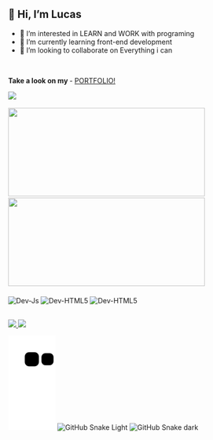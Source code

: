 ## <span>👋 Hi, I’m **Lucas**</span>
  
  - 👀 I’m interested in LEARN and WORK with programing
  - 🌱 I’m currently learning front-end development
  - 💞️ I’m looking to collaborate on Everything i can

<br>
  
<strong>Take a look on my </strong> - <a href="https://lucopdev.github.io/portfolio/index.html" target="_blank">PORTFOLIO!</a>
  
<img src="https://images.emojiterra.com/google/noto-emoji/v2.034/128px/1f468-1f4bb.png" width="100" target="_blank"><br>
  
<div>
    <img width="400px" height="180px" src="https://github-readme-stats.vercel.app/api?username=lucopdev&theme=transparent&show_icons=true)](https://github.com/lucopdev/github-readme-stats">  
    <img width="400px" height="180px" src="https://github-readme-stats.vercel.app/api/top-langs/?username=lucopdev&layout=compact&theme=transparent&show_icons=true)](https://github.com/lucopdev/github-readme-stats">
</div><br>
  
<div style="display: inline_block">
  <img align="center" alt="Dev-Js" height="30" width="40" src="https://cdn.jsdelivr.net/gh/devicons/devicon/icons/javascript/javascript-original.svg"/>
  <img align="center" alt="Dev-HTML5" height="30" width="40" src="https://cdn.jsdelivr.net/gh/devicons/devicon/icons/html5/html5-original.svg"/>
  <img align="center" alt="Dev-HTML5" height="30" width="40" src="https://cdn.jsdelivr.net/gh/devicons/devicon/icons/css3/css3-original.svg"/>
</div>         

##

<div>
<a href="https://www.linkedin.com/in/lsrdev/"><img src="https://img.shields.io/badge/LinkedIn-0077B5?style=for-the-badge&logo=linkedin&logoColor=white">   </a>
<a href="https://replit.com/@lucopunk"><img src="https://img.shields.io/badge/replit-667881?style=for-the-badge&logo=replit&logoColor=white"></a>
</div>

  ![Snake animation](https://github.com/lucopdev/lucopdev/blob/output/github-contribution-grid-snake.svg)
  ![GitHub Snake Light](github-snake.svg#gh-light-mode-only)
  ![GitHub Snake dark](github-snake-dark.svg#gh-dark-mode-only)

